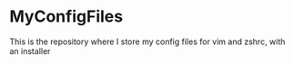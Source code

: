 # MyConfigFiles
This is the repository where I store my config files for vim and zshrc, with an installer

